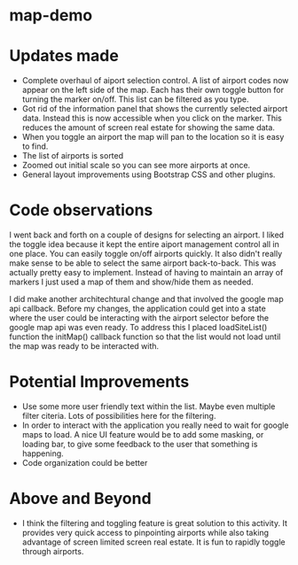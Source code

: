 # map-demo

# Updates made
* Complete overhaul of aiport selection control. A list of airport codes now appear on the left side of the map. Each has their own toggle button for turning the marker on/off. This list can be filtered as you type.
* Got rid of the information panel that shows the currently selected airport data. Instead this is now accessible when you click on the marker. This reduces the amount of screen real estate for showing the same data.
* When you toggle an airport the map will pan to the location so it is easy to find.
* The list of airports is sorted
* Zoomed out initial scale so you can see more airports at once.
* General layout improvements using Bootstrap CSS and other plugins.

# Code observations
I went back and forth on a couple of designs for selecting an airport. I liked the toggle idea because it kept the entire aiport management control all in one place. You can easily toggle on/off airports quickly. It also didn't really make sense to be able to select the same airport back-to-back. This was actually pretty easy to implement. Instead of having to maintain an array of markers I just used a map of them and show/hide them as needed.

I did make another architechtural change and that involved the google map api callback. Before my changes, the application could get into a state where the user could be interacting with the airport selector before the google map api was even ready. To address this I placed loadSiteList() function the initMap() callback function so that the list would not load until the map was ready to be interacted with.

# Potential Improvements
* Use some more user friendly text within the list. Maybe even multiple filter citeria. Lots of possibilities here for the filtering.
* In order to interact with the application you really need to wait for google maps to load. A nice UI feature would be to add some masking, or loading bar, to give some feedback to the user that something is happening.
* Code organization could be better

# Above and Beyond
* I think the filtering and toggling feature is great solution to this activity. It provides very quick access to pinpointing airports while also taking advantage of screen limited screen real estate. It is fun to rapidly toggle through airports.
